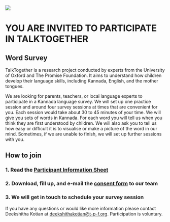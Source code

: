 <img src="https://talktogproject.github.io/wordsurvey/TT-UP-TPF.png" style="display: block; margin: auto;">

# YOU ARE INVITED TO PARTICIPATE IN TALKTOGETHER
## Word Survey

TalkTogether is a research project conducted by experts from the University of Oxford and The Promise Foundation. It aims to understand how children develop their language skills, including Kannada, English, and the mother tongues. 

We are looking for parents, teachers, or local language experts to participate in a Kannada language survey. We will set up one practice session and around four survey sessions at times that are convenient for you. Each session would take about 30 to 45 minutes of your time. We will give you sets of words in Kannada. For each word you will tell us when you think they are first understood by children. We will also ask you to tell us how easy or difficult it is to visualise or make a picture of the word in our mind. Sometimes, if we are unable to finish, we will set up further sessions with you. 

## **How to join**

### 1. Read the [Participant Information Sheet](pis-actual.md)
### 2. Download, fill up, and e-mail the [consent form](https://github.com/talktogproject/wordsurvey/raw/gh-pages/ConsentForm_WordSurvey.doc) to our team
### 3. We will get in touch to schedule your survey session


If you have any questions or would like more information please contact Deekshitha Kotian at deekshithakotian@t-p-f.org.  Participation is voluntary. 


 
